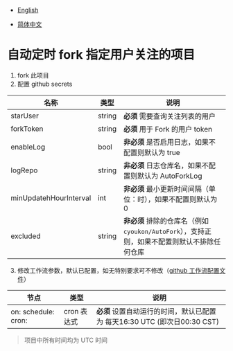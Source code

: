 - [English](README.en-US.md) 

- [简体中文](README.md) 

  

# 自动定时 fork 指定用户关注的项目

1. fork 此项目
2. 配置 github secrets

| 名称      | 类型   | 说明                            |
| --------- | ------ | ------------------------------- |
| starUser  | string | **必须** 需要查询关注列表的用户 |
| forkToken | string | **必须** 用于 Fork 的用户 token |
| enableLog              | bool        | **非必须** 是否启用日志，如果不配置则默认为 true             |
| logRepo                | string      | **非必须** 日志仓库名，如果不配置则默认为 AutoForkLog        |
| minUpdatehHourInterval | int         | **非必须** 最小更新时间间隔（单位：时），如果不配置则默认为 0 |
| excluded | string | **非必须** 排除的仓库名（例如 `cyoukon/AutoFork`），支持正则，如果不配置则默认不排除任何仓库 |

3. 修改工作流参数，默认已配置，如无特别要求可不修改（[github 工作流配置文件](./.github/workflows/auto_fork.yml)）

| 节点                                      | 类型        | 说明                                                         |
| ----------------------------------------- | ----------- | ------------------------------------------------------------ |
| on: schedule: cron:                       | cron 表达式 | **必须** 设置自动运行的时间，默认已配置为 每天16:30 UTC (即次日00:30 CST) |

> 项目中所有时间均为 UTC 时间
